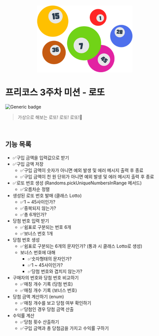 <p align="center">
    <img src="./mainbanner.png" alt="메인배너" width="60%">
</p>

# 프리코스 3주차 미션 - 로또
![Generic badge](https://img.shields.io/badge/language-java-green.svg)
> 가상으로 해보는 로또! 로또! 로또!🤑
<br>

## 기능 목록
- ✅구입 금액을 입력값으로 받기
- ✅구입 금액 저장
  - ✅구입 금액이 숫자가 아니면 예외 발생 및 에러 메시지 출력 후 종료
  - ✅구입 금액이 천 원 단위가 아니면 예외 발생 및 에러 메시지 출력 후 종료
- ✅로또 번호 생성 (Randoms.pickUniqueNumbersInRange 메서드)
  - ✅오름차순 정렬
- 생성된 로또 번호 발매 (클래스 Lotto)
  - ✅1 ~ 45사이인가?
  - ✅중복되지 않는가?
  - ✅총 6개인가?
- 당첨 번호 입력 받기
  - ✅쉼표로 구분되는 번호 6개
  - ✅보너스 번호 1개
- 당첨 번호 생성
  - ✅쉼표로 구분되는 6개의 문자인가? (통과 시 클래스 Lotto로 생성)
  - 보너스 번호에 대해
    - ✅숫자형태의 문자인가?
    - ✅1 ~ 45사이인가?
    - ✅당첨 번호와 겹치지 않는가?
- 구매자의 번호와 당첨 번호 비교하기
  - ✅매칭 개수 기록 (당첨 번호)
  - ✅매칭 개수 기록 (보너스 번호)
- 당첨 금액 계산하기 (enum)
  - ✅매칭 개수를 보고 당첨 여부 확인하기
  - ✅당첨인 경우 당첨 금액 산출
- 수익률 계산
  - ✅당첨 횟수 산출하기 
  - ✅구입 금액과 총 당첨금을 가지고 수익률 구하기